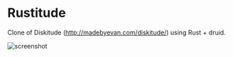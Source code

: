 # Rustitude

Clone of Diskitude (http://madebyevan.com/diskitude/) using Rust + druid.

![screenshot](https://raw.githubusercontent.com/fecf/rustitude/screenshot/screenshot/screenshot.png)
